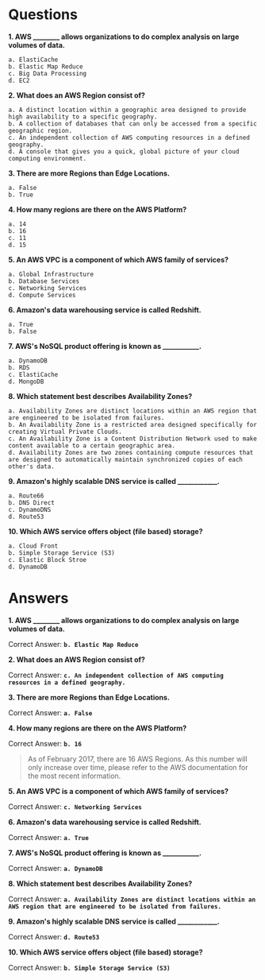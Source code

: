 # Questions

**1. AWS ________ allows organizations to do complex analysis on large volumes of data.**

    a. ElastiCache
    b. Elastic Map Reduce
    c. Big Data Processing
    d. EC2

**2. What does an AWS Region consist of?**

    a. A distinct location within a geographic area designed to provide high availability to a specific geography.
    b. A collection of databases that can only be accessed from a specific geographic region.
    c. An independent collection of AWS computing resources in a defined geography.
    d. A console that gives you a quick, global picture of your cloud computing environment.

**3. There are more Regions than Edge Locations.**

    a. False
    b. True

**4. How many regions are there on the AWS Platform?**

    a. 14
    b. 16
    c. 11
    d. 15

**5. An AWS VPC is a component of which AWS family of services?**

    a. Global Infrastructure
    b. Database Services
    c. Networking Services
    d. Compute Services

**6. Amazon's data warehousing service is called Redshift.**

    a. True
    b. False

**7. AWS's NoSQL product offering is known as ___________.**

    a. DynamoDB
    b. RDS
    c. ElastiCache
    d. MongoDB

**8. Which statement best describes Availability Zones?**

    a. Availability Zones are distinct locations within an AWS region that are engineered to be isolated from failures.
    b. An Availability Zone is a restricted area designed specifically for creating Virtual Private Clouds.
    c. An Availability Zone is a Content Distribution Network used to make content available to a certain geographic area.
    d. Availability Zones are two zones containing compute resources that are designed to automatically maintain synchronized copies of each other's data.

**9. Amazon's highly scalable DNS service is called ____________.**

    a. Route66
    b. DNS Direct
    c. DynamoDNS
    d. Route53

**10. Which AWS service offers object (file based) storage?**

    a. Cloud Front
    b. Simple Storage Service (S3)
    c. Elastic Block Stroe
    d. DynamoDB

# Answers
**1. AWS ________ allows organizations to do complex analysis on large volumes of data.**

   Correct Answer: **`b. Elastic Map Reduce`**

**2. What does an AWS Region consist of?**

   Correct Answer: **`c. An independent collection of AWS computing resources in a defined geography.`**

**3. There are more Regions than Edge Locations.**

   Correct Answer: **`a. False`**

**4. How many regions are there on the AWS Platform?**

   Correct Answer: **`b. 16`**
    
> As of February 2017, there are 16 AWS Regions. As this number will only increase over time, please refer to the AWS documentation for the most recent information.


**5. An AWS VPC is a component of which AWS family of services?**

   Correct Answer: **`c. Networking Services`**

**6. Amazon's data warehousing service is called Redshift.**

   Correct Answer:  **`a. True`**

**7. AWS's NoSQL product offering is known as ___________.**

   Correct Answer: **`a. DynamoDB`**

**8. Which statement best describes Availability Zones?**

   Correct Answer: **`a. Availability Zones are distinct locations within an AWS region that are engineered to be isolated from failures.`**

**9. Amazon's highly scalable DNS service is called ____________.**

   Correct Answer: **`d. Route53`**

**10. Which AWS service offers object (file based) storage?**

   Correct Answer: **`b. Simple Storage Service (S3)`**
